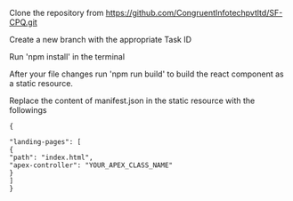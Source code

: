 Clone the repository from https://github.com/CongruentInfotechpvtltd/SF-CPQ.git

Create a new branch with the appropriate Task ID

Run 'npm install' in the terminal

After your file changes run 'npm run build' to build the react component as a static resource.

Replace the content of manifest.json in the static resource with the followings

    {

    "landing-pages": [
    {
    "path": "index.html",
    "apex-controller": "YOUR_APEX_CLASS_NAME"
    }
    ]
    }
